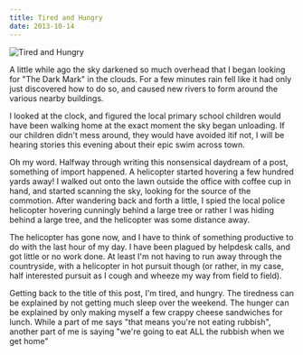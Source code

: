 ```yaml
---
title: Tired and Hungry
date: 2013-10-14
---
```


![Tired and Hungry](https://source.unsplash.com/dUPDhdeCN84/1600x900)

A little while ago the sky darkened so much overhead that I began looking for "The Dark Mark" in the clouds. For a few minutes rain fell like it had only just discovered how to do so, and caused new rivers to form around the various nearby buildings.

I looked at the clock, and figured the local primary school children would have been walking home at the exact moment the sky began unloading. If our children didn't mess around, they would have avoided itif not, I will be hearing stories this evening about their epic swim across town.

Oh my word. Halfway through writing this nonsensical daydream of a post, something of import happened. A helicopter started hovering a few hundred yards away! I walked out onto the lawn outside the office with coffee cup in hand, and started scanning the sky, looking for the source of the commotion. After wandering back and forth a little, I spied the local police helicopter hovering cunningly behind a large tree or rather I was hiding behind a large tree, and the helicopter was some distance away.

The helicopter has gone now, and I have to think of something productive to do with the last hour of my day. I have been plagued by helpdesk calls, and got little or no work done. At least I'm not having to run away through the countryside, with a helicopter in hot pursuit though (or rather, in my case, half interested pursuit as I cough and wheeze my way from field to field).

Getting back to the title of this post, I'm tired, and hungry. The tiredness can be explained by not getting much sleep over the weekend. The hunger can be explained by only making myself a few crappy cheese sandwiches for lunch. While a part of me says "that means you're not eating rubbish", another part of me is saying "we're going to eat ALL the rubbish when we get home"